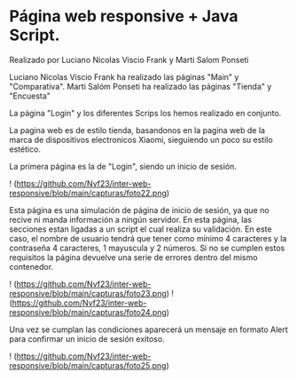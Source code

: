 # Página web responsive + Java Script.
Realizado por Luciano Nicolas Viscio Frank y Marti Salom Ponseti

Luciano Nicolas Viscio Frank ha realizado las páginas "Main" y "Comparativa".
Marti Salóm Ponseti ha realizado las páginas "Tienda" y "Encuesta" 

La página "Login" y los diferentes Scrips los hemos realizado en conjunto.

La pagina web es de estilo tienda, basandonos en la pagina web de la marca de dispositivos electronicos Xiaomi, sieguiendo un poco su estilo estético.

La primera página es la de "Login", siendo un inicio de sesión.

! (https://github.com/Nvf23/inter-web-responsive/blob/main/capturas/foto22.png) 

Esta página es una simulación de página de inicio de sesión, ya que no recive ni manda información a ningún servidor.
En esta página, las secciones estan ligadas a un script el cual realiza su validación.
En este caso, el nombre de usuario tendrá que tener como mínimo 4 caracteres y la contraseña 4 caracteres, 1 mayuscula y 2 números.
Si no se cumplen estos requisitos la página devuelve una serie de errores dentro del mismo contenedor. 

! (https://github.com/Nvf23/inter-web-responsive/blob/main/capturas/foto23.png) 
! (https://github.com/Nvf23/inter-web-responsive/blob/main/capturas/foto24.png) 

Una vez se cumplan las condiciones aparecerá un mensaje en formato Alert para confirmar un inicio de sesión exitoso.

! (https://github.com/Nvf23/inter-web-responsive/blob/main/capturas/foto25.png) 

